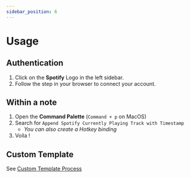 ```yaml
---
sidebar_position: 6
---
```


# Usage

## Authentication

1. Click on the **Spotify** Logo in the left sidebar.
2. Follow the step in your browser to connect your account.

## Within a note

1. Open the **Command Palette** (`Command + p` on MacOS)
2. Search for `Append Spotify Currently Playing Track with Timestamp`
   - _You can also create a Hotkey binding_
3. Voila !

## Custom Template

See [Custom Template Process](./custom-template)